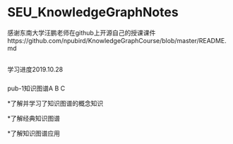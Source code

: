 # SEU_KnowledgeGraphNotes
感谢东南大学汪鹏老师在github上开源自己的授课课件https://github.com/npubird/KnowledgeGraphCourse/blob/master/README.md

##
学习进度2019.10.28

###
pub-1知识图谱A B C

*了解并学习了知识图谱的概念知识 

*了解经典知识图谱  

*了解知识图谱应用  
